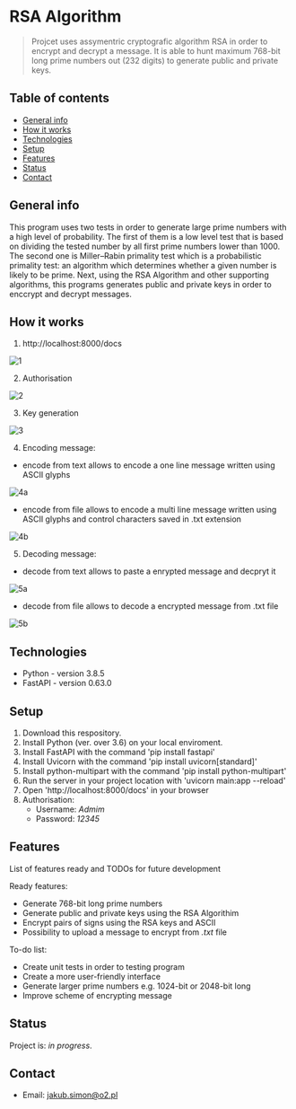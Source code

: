 # RSA Algorithm
> Projcet uses assymentric cryptografic algorithm RSA in order to encrypt and decrypt a message. It is able to hunt maximum 768-bit long prime numbers out (232 digits) to generate public and private keys.

## Table of contents
* [General info](#general-info)
* [How it works](#How-it-works)
* [Technologies](#technologies)
* [Setup](#setup)
* [Features](#features)
* [Status](#status)
* [Contact](#contact)

## General info
This program uses two tests in order to generate large prime numbers with a high level of probability. The first of them is a low level test that is based on dividing the tested number by all first prime numbers lower than 1000. The second one is Miller–Rabin primality test which is a probabilistic primality test: an algorithm which determines whether a given number is likely to be prime. Next, using the RSA Algorithm and other supporting algorithms, this programs generates public and private keys in order to enccrypt and decrypt messages.

## How it works
1) http://localhost:8000/docs

![1](./images/1.png)

2) Authorisation

![2](./images/2.png)

3) Key generation

![3](./images/3.png)

4) Encoding message:

* encode from text allows to encode a one line message written using ASCII glyphs
    
![4a](./images/4a.png)

* encode from file allows to encode a multi line message written using ASCII glyphs and control characters saved in .txt extension

![4b](./images/4b.png)

5) Decoding message:

* decode from text allows to paste a enrypted message and decpryt it

![5a](./images/5a.png)

* decode from file allows to decode a encrypted message from .txt file

![5b](./images/5b.png)




## Technologies
* Python - version 3.8.5
* FastAPI - version 0.63.0

## Setup
1) Download this respository.
2) Install Python (ver. over 3.6) on your local enviroment.
3) Install FastAPI with the command 'pip install fastapi'
4) Install Uvicorn with the command  'pip install uvicorn[standard]'
5) Install python-multipart with the command 'pip install python-multipart'
5) Run the server in your project location with 'uvicorn main:app --reload'
6) Open 'http://localhost:8000/docs' in your browser
7) Authorisation: 
    * Username: _Admim_
    * Password: _12345_

## Features
List of features ready and TODOs for future development

Ready features:
* Generate 768-bit long prime numbers
* Generate public and private keys using the RSA Algorithim
* Encrypt pairs of signs using the RSA keys and ASCII
* Possibility to upload a message to encrypt from _.txt_ file

To-do list:
* Create unit tests in order to testing program
* Create a more user-friendly interface
* Generate larger prime numbers e.g. 1024-bit or 2048-bit long
* Improve scheme of encrypting message

## Status
Project is: _in progress_.

## Contact
* Email: jakub.simon@o2.pl
